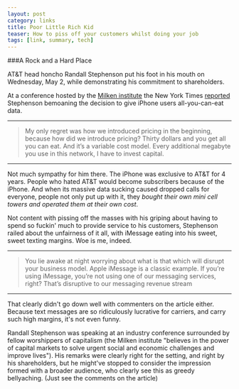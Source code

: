 ```yaml
---
layout: post
category: links
title: Poor Little Rich Kid
teaser: How to piss off your customers whilst doing your job
tags: [link, summary, tech]
---
```


###A Rock and a Hard Place

AT&T head honcho Randall Stephenson put his foot in his mouth on Wednesday, May 2, while demonstrating his commitment to shareholders.

At a conference hosted by the [Milken institute](http://www.milkeninstitute.org) the New York Times [reported](http://bits.blogs.nytimes.com/2012/05/04/att-randall-stephenson/) Stephenson bemoaning the decision to give iPhone users all-you-can-eat data.

-----------------------------------------------------------------------------------------------------
> My only regret was how we introduced pricing in the beginning, because how did we introduce pricing? Thirty dollars and 
> you get all you can eat. And it’s a variable cost model. Every additional megabyte you use in this network, I have to 
> invest capital.
-----------------------------------------------------------------------------------------------------

Not much sympathy for him there. The iPhone was exclusive to AT&T for 4 years. People who hated AT&T would become subscribers because of the iPhone. And when its massive data sucking caused dropped calls for everyone, people not only put up with it, they _bought their own mini cell towers and operated them at their own cost_. 

Not content with pissing off the masses with his griping about having to spend so fuckin' much to provide service to his customers, Stephenson railed about the unfairness of it all, with iMessage eating into his sweet, sweet texting margins. Woe is me, indeed.

-----------------------------------------------------------------------------------------------------
> You lie awake at night worrying about what is that which will disrupt your business model. Apple iMessage is a classic 
> example. If you’re using iMessage, you’re not using one of our messaging services, right? That’s disruptive to our 
> messaging revenue stream
-----------------------------------------------------------------------------------------------------

That clearly didn't go down well with commenters on the article either. Because text messages are so ridiculously lucrative for carriers, and carry such high margins, it's not even funny. 

Randall Stephenson was speaking at an industry conference surrounded by fellow worshippers of capitalism (the Milken institute "believes in the power of capital markets to solve urgent social and economic challenges and improve lives"). His remarks were clearly right for the setting, and right by his shareholders, but he might've stopped to consider the impression formed with a broader audience, who clearly see this as greedy bellyaching. (Just see the comments on the article)
